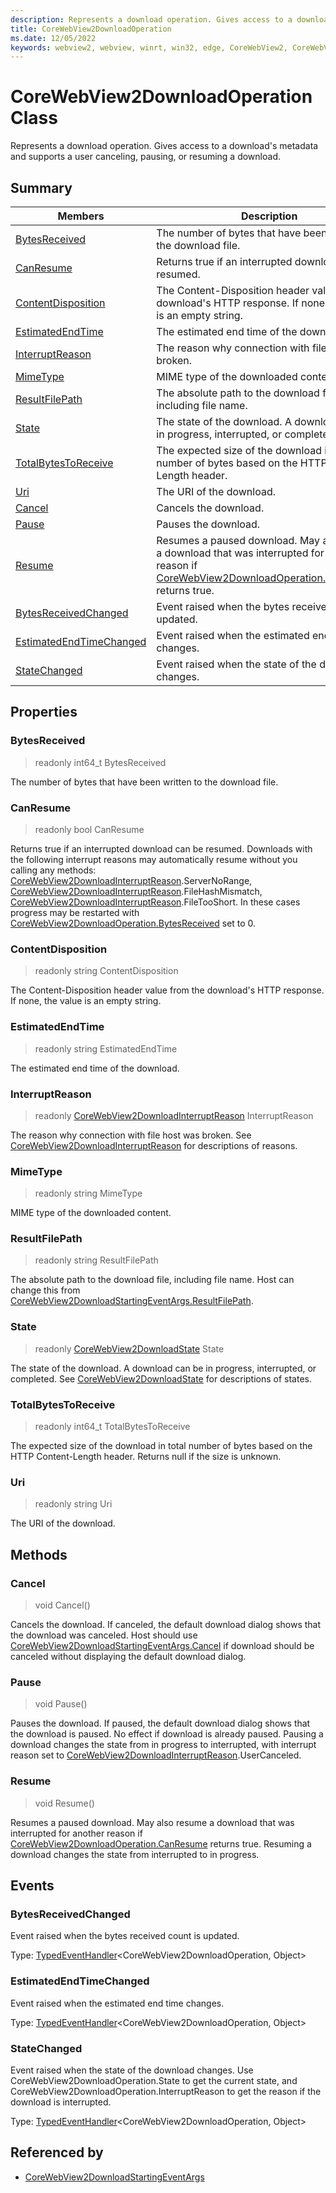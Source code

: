 ```yaml
---
description: Represents a download operation. Gives access to a download's metadata and supports a user canceling, pausing, or resuming a download.
title: CoreWebView2DownloadOperation
ms.date: 12/05/2022
keywords: webview2, webview, winrt, win32, edge, CoreWebView2, CoreWebView2Controller, browser control, edge html, CoreWebView2DownloadOperation
---
```


# CoreWebView2DownloadOperation Class



Represents a download operation. Gives access to a download's metadata and supports a user canceling, pausing, or resuming a download.

## Summary

Members|Description
--|--
[BytesReceived](#bytesreceived) | The number of bytes that have been written to the download file.
[CanResume](#canresume) | Returns true if an interrupted download can be resumed.
[ContentDisposition](#contentdisposition) | The Content-Disposition header value from the download's HTTP response. If none, the value is an empty string.
[EstimatedEndTime](#estimatedendtime) | The estimated end time of the download.
[InterruptReason](#interruptreason) | The reason why connection with file host was broken.
[MimeType](#mimetype) | MIME type of the downloaded content.
[ResultFilePath](#resultfilepath) | The absolute path to the download file, including file name.
[State](#state) | The state of the download. A download can be in progress, interrupted, or completed.
[TotalBytesToReceive](#totalbytestoreceive) | The expected size of the download in total number of bytes based on the HTTP Content-Length header.
[Uri](#uri) | The URI of the download.
[Cancel](#cancel) | Cancels the download.
[Pause](#pause) | Pauses the download.
[Resume](#resume) | Resumes a paused download. May also resume a download that was interrupted for another reason if [CoreWebView2DownloadOperation.CanResume](corewebview2downloadoperation.md#canresume) returns true.
[BytesReceivedChanged](#bytesreceivedchanged) | Event raised when the bytes received count is updated.
[EstimatedEndTimeChanged](#estimatedendtimechanged) | Event raised when the estimated end time changes.
[StateChanged](#statechanged) | Event raised when the state of the download changes.

## Properties

### BytesReceived

> readonly  int64_t BytesReceived

The number of bytes that have been written to the download file.

### CanResume

> readonly  bool CanResume

Returns true if an interrupted download can be resumed.
Downloads with the following interrupt reasons may automatically resume without you calling any methods: [CoreWebView2DownloadInterruptReason](corewebview2downloadinterruptreason.md).ServerNoRange, [CoreWebView2DownloadInterruptReason](corewebview2downloadinterruptreason.md).FileHashMismatch, [CoreWebView2DownloadInterruptReason](corewebview2downloadinterruptreason.md).FileTooShort. In these cases progress may be restarted with [CoreWebView2DownloadOperation.BytesReceived](corewebview2downloadoperation.md#bytesreceived) set to 0.

### ContentDisposition

> readonly  string ContentDisposition

The Content-Disposition header value from the download's HTTP response. If none, the value is an empty string.

### EstimatedEndTime

> readonly  string EstimatedEndTime

The estimated end time of the download.

### InterruptReason

> readonly  [CoreWebView2DownloadInterruptReason](corewebview2downloadinterruptreason.md) InterruptReason

The reason why connection with file host was broken.
See [CoreWebView2DownloadInterruptReason](corewebview2downloadinterruptreason.md) for descriptions of reasons.

### MimeType

> readonly  string MimeType

MIME type of the downloaded content.

### ResultFilePath

> readonly  string ResultFilePath

The absolute path to the download file, including file name.
Host can change this from [CoreWebView2DownloadStartingEventArgs.ResultFilePath](corewebview2downloadstartingeventargs.md#resultfilepath).

### State

> readonly  [CoreWebView2DownloadState](corewebview2downloadstate.md) State

The state of the download. A download can be in progress, interrupted, or completed.
See [CoreWebView2DownloadState](corewebview2downloadstate.md) for descriptions of states.

### TotalBytesToReceive

> readonly  int64_t TotalBytesToReceive

The expected size of the download in total number of bytes based on the HTTP Content-Length header.
Returns null if the size is unknown.

### Uri

> readonly  string Uri

The URI of the download.



## Methods

### Cancel

> void Cancel()

Cancels the download.
If canceled, the default download dialog shows that the download was canceled. Host should use [CoreWebView2DownloadStartingEventArgs.Cancel](corewebview2downloadstartingeventargs.md#cancel) if download should be canceled without displaying the default download dialog.



### Pause

> void Pause()

Pauses the download.
If paused, the default download dialog shows that the download is paused. No effect if download is already paused. Pausing a download changes the state from in progress to interrupted, with interrupt reason set to [CoreWebView2DownloadInterruptReason](corewebview2downloadinterruptreason.md).UserCanceled.



### Resume

> void Resume()

Resumes a paused download. May also resume a download that was interrupted for another reason if [CoreWebView2DownloadOperation.CanResume](corewebview2downloadoperation.md#canresume) returns true.
Resuming a download changes the state from interrupted to in progress.




## Events

### BytesReceivedChanged

Event raised when the bytes received count is updated.

Type: [TypedEventHandler](/uwp/api/Windows.Foundation.TypedEventHandler-2)&lt;CoreWebView2DownloadOperation, Object&gt;

### EstimatedEndTimeChanged

Event raised when the estimated end time changes.

Type: [TypedEventHandler](/uwp/api/Windows.Foundation.TypedEventHandler-2)&lt;CoreWebView2DownloadOperation, Object&gt;

### StateChanged

Event raised when the state of the download changes.
Use CoreWebView2DownloadOperation.State to get the current state, and CoreWebView2DownloadOperation.InterruptReason to get the reason if the download is interrupted.

Type: [TypedEventHandler](/uwp/api/Windows.Foundation.TypedEventHandler-2)&lt;CoreWebView2DownloadOperation, Object&gt;



## Referenced by

- [CoreWebView2DownloadStartingEventArgs](corewebview2downloadstartingeventargs.md)

